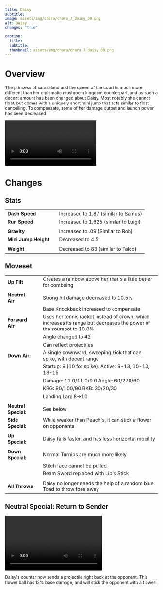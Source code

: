 ```yaml
---
title: Daisy
subtitle: 
image: assets/img/chara/chara_7_daisy_00.png
alt: Daisy
changes: "true"

caption:
  title:
  subtitle: 
  thumbnail: assets/img/chara/chara_7_daisy_00.png
---
```


# Overview 

The princess of sarasaland and the queen of the court is much more different than her diplomatic mushroom kingdom counterpart, and as such a decent amount has been changed about Daisy. Most notably she cannot float, but comes with a uniquely short mini jump that acts similar to float cancelling. To compensate, some of her damage output and launch power has been decreased


<video src="https://csharpm7.github.io/Ultimate14/assets/img/videos/daisy_demo.mp4" max-width="360px" controls></video>

# Changes

## Stats

| |  |  |
| :----------- | :-----: | ----------- |
| **Dash Speed** | | Increased to 1.87 (similar to Samus)  |
| **Run Speed** | | Increased to 1.625 (similar to Luigi)  |
|  | |  |
| **Gravity** | |Increased to .09 (Similar to Rob)  |
| **Mini Jump Height** | |Decreased to 4.5  |
|  | |  |
| **Weight** | | Decreased to 83 (similar to Falco)  |


## Moveset

| |  |  |
| :----------- | :-----: | ----------- |
| **Up Tilt** | | Creates a rainbow above her that's a little better for comboing |
|  |  |  |
| **Neutral Air** | | Strong hit damage decreased to 10.5% |
|  |  | Base Knockback increased to compensate  |
| **Forward Air** | | Uses her tennis racket instead of crown, which increases its range but decreases the power of the sourspot to 10.0% |
|  |  | Angle changed to 42  |
|  |  | Can reflect projectiles |
| **Down Air:** | | A single downward, sweeping kick that can spike, with decent range |
| | | Startup: 9 (10 for spike). Active: 9-13, 10-13, 13-15 |
| | | Damage: 11.0/11.0/9.0 Angle: 60/270/60 |
| | | KBG: 90/100/90 BKB: 30/20/30 |
| | | Landing Lag: 8->10 |
| | | |
| **Neutral Special:** | | See below |
| **Side Special:** | | While weaker than Peach's, it can stick a flower on opponents |
| | | |
| **Up Special:** | | Daisy falls faster, and has less horizontal mobility |
| | | |
| **Down Special:** | | Normal Turnips are much more likely |
| | | Stitch face cannot be pulled |
| | | Beam Sword replaced with Lip's Stick |
| | | |
| **All Throws** | | Daisy no longer needs the help of a random blue Toad to throw foes away |

## Neutral Special: Return to Sender
<video src="https://csharpm7.github.io/Ultimate14/assets/img/videos/daisy_specialn.mp4" width="320" height="180" controls></video>

Daisy's counter now sends a projectile right back at the opponent. This flower ball has 12% base damage, and will stick the opponent with a flower!